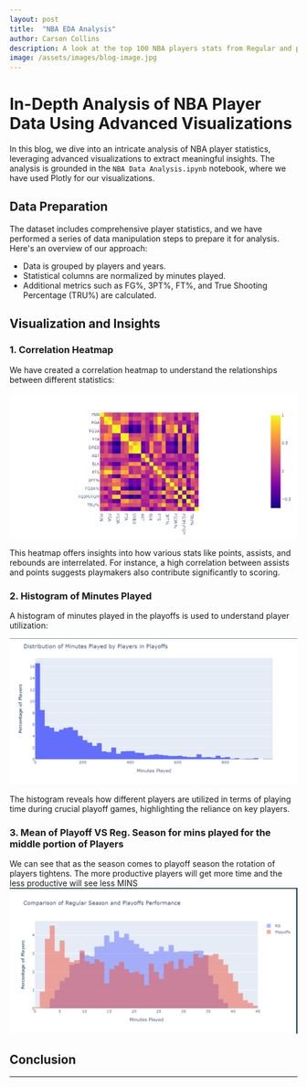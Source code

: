 ```yaml
---
layout: post
title:  "NBA EDA Analysis"
author: Carson Collins
description: A look at the top 100 NBA players stats from Regular and post season over the last 10 years
image: /assets/images/blog-image.jpg
---
```

# In-Depth Analysis of NBA Player Data Using Advanced Visualizations

In this blog, we dive into an intricate analysis of NBA player statistics, leveraging advanced visualizations to extract meaningful insights. The analysis is grounded in the `NBA Data Analysis.ipynb` notebook, where we have used Plotly for our visualizations.

## Data Preparation

The dataset includes comprehensive player statistics, and we have performed a series of data manipulation steps to prepare it for analysis. Here's an overview of our approach:

- Data is grouped by players and years.
- Statistical columns are normalized by minutes played.
- Additional metrics such as FG%, 3PT%, FT%, and True Shooting Percentage (TRU%) are calculated.

## Visualization and Insights

### 1. **Correlation Heatmap**

We have created a correlation heatmap to understand the relationships between different statistics:

![Correlation Heatmap](/assets/images/heatmap.png)

This heatmap offers insights into how various stats like points, assists, and rebounds are interrelated. For instance, a high correlation between assists and points suggests playmakers also contribute significantly to scoring.

### 2. **Histogram of Minutes Played**

A histogram of minutes played in the playoffs is used to understand player utilization:

![Histogram of Minutes Played](/assets/images/Minsplayedgraph.png)

The histogram reveals how different players are utilized in terms of playing time during crucial playoff games, highlighting the reliance on key players.


### 3. **Mean of Playoff VS Reg. Season for mins played for the middle portion of Players**
We can see that as the season comes to playoff season the rotation of players tightens. The more productive players will get more time and the less productive will see less MINS
![Histogram of Playoff vs Reg](/assets/images/Playoffsvsreg.png)
## Conclusion



---

